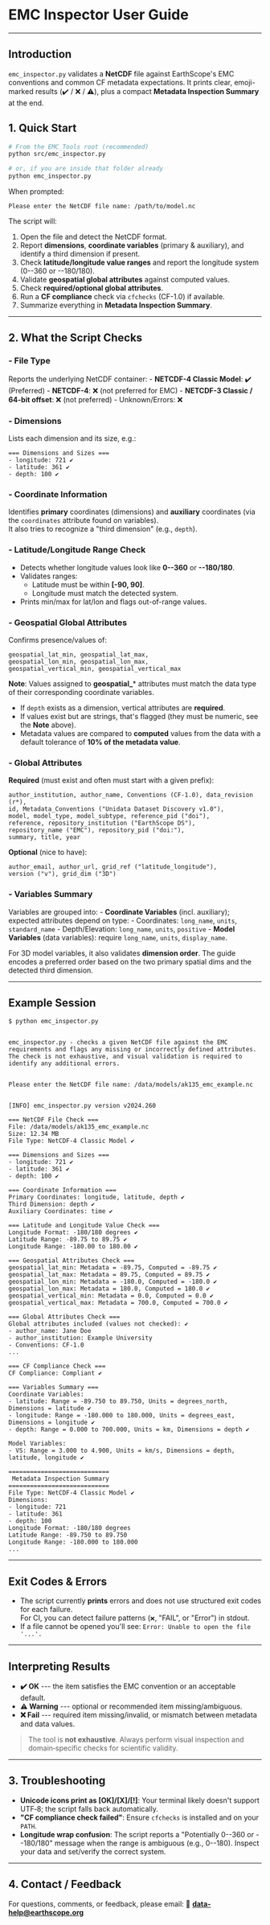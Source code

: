 # EMC Inspector User Guide

------------------------------------------------------------------------

## Introduction

`emc_inspector.py` validates a **NetCDF** file against EarthScope's EMC
conventions and common CF metadata expectations. It prints clear,
emoji-marked results (✔️ / ❌ / ⚠️), plus a compact **Metadata
Inspection Summary** at the end.

## 1. Quick Start

``` bash
# From the EMC_Tools root (recommended)
python src/emc_inspector.py

# or, if you are inside that folder already
python emc_inspector.py
```

When prompted:

    Please enter the NetCDF file name: /path/to/model.nc

The script will:

1.  Open the file and detect the NetCDF format.
2.  Report **dimensions**, **coordinate variables** (primary &
    auxiliary), and identify a third dimension if present.
3.  Check **latitude/longitude value ranges** and report the longitude
    system (0--360 or --180/180).
4.  Validate **geospatial global attributes** against computed values.
5.  Check **required/optional global attributes**.
6.  Run a **CF compliance** check via `cfchecks` (CF-1.0) if available.
7.  Summarize everything in **Metadata Inspection Summary**.

------------------------------------------------------------------------

## 2. What the Script Checks

### - File Type

Reports the underlying NetCDF container: - **NETCDF-4 Classic Model**:
✔️ (Preferred) - **NETCDF-4**: ❌ (not preferred for EMC) - **NETCDF-3
Classic / 64-bit offset**: ❌ (not preferred) - Unknown/Errors: ❌

### - Dimensions

Lists each dimension and its size, e.g.:

    === Dimensions and Sizes ===
    - longitude: 721 ✔️
    - latitude: 361 ✔️
    - depth: 100 ✔️

### - Coordinate Information

Identifies **primary** coordinates (dimensions) and **auxiliary**
coordinates (via the `coordinates` attribute found on variables).\
It also tries to recognize a "third dimension" (e.g., `depth`).

### - Latitude/Longitude Range Check

-   Detects whether longitude values look like **0--360** or
    **--180/180**.
-   Validates ranges:
    -   Latitude must be within **\[-90, 90\]**.
    -   Longitude must match the detected system.
-   Prints min/max for lat/lon and flags out-of-range values.

### - Geospatial Global Attributes

Confirms presence/values of:

    geospatial_lat_min, geospatial_lat_max,
    geospatial_lon_min, geospatial_lon_max,
    geospatial_vertical_min, geospatial_vertical_max

**Note**: Values assigned to **geospatial\_**\* attributes must match
the data type of their corresponding coordinate variables.

-   If `depth` exists as a dimension, vertical attributes are
    **required**.
-   If values exist but are strings, that's flagged (they must be
    numeric, see the **Note** above).
-   Metadata values are compared to **computed** values from the data
    with a default tolerance of **10% of the metadata value**.

### - Global Attributes

**Required** (must exist and often must start with a given prefix):

    author_institution, author_name, Conventions (CF-1.0), data_revision (r*),
    id, Metadata_Conventions ("Unidata Dataset Discovery v1.0"),
    model, model_type, model_subtype, reference_pid ("doi"),
    reference, repository_institution ("EarthScope DS"),
    repository_name ("EMC"), repository_pid ("doi:"),
    summary, title, year

**Optional** (nice to have):

    author_email, author_url, grid_ref ("latitude_longitude"),
    version ("v"), grid_dim ("3D")

### - Variables Summary

Variables are grouped into: - **Coordinate Variables**
(incl. auxiliary); expected attributes depend on type: - Coordinates:
`long_name`, `units`, `standard_name` - Depth/Elevation: `long_name`,
`units`, `positive` - **Model Variables** (data variables): require
`long_name`, `units`, `display_name`.

For 3D model variables, it also validates **dimension order**. The guide
encodes a preferred order based on the two primary spatial dims and the
detected third dimension.

------------------------------------------------------------------------

## Example Session

    $ python emc_inspector.py


    emc_inspector.py - checks a given NetCDF file against the EMC requirements and flags any missing or incorrectly defined attributes. 
    The check is not exhaustive, and visual validation is required to identify any additional errors.


    Please enter the NetCDF file name: /data/models/ak135_emc_example.nc


    [INFO] emc_inspector.py version v2024.260

    === NetCDF File Check ===
    File: /data/models/ak135_emc_example.nc
    Size: 12.34 MB
    File Type: NetCDF-4 Classic Model ✔️

    === Dimensions and Sizes ===
    - longitude: 721 ✔️
    - latitude: 361 ✔️
    - depth: 100 ✔️

    === Coordinate Information ===
    Primary Coordinates: longitude, latitude, depth ✔️
    Third Dimension: depth ✔️
    Auxiliary Coordinates: time ✔️

    === Latitude and Longitude Value Check ===
    Longitude Format: -180/180 degrees ✔️
    Latitude Range: -89.75 to 89.75 ✔️
    Longitude Range: -180.00 to 180.00 ✔️

    === Geospatial Attributes Check ===
    geospatial_lat_min: Metadata = -89.75, Computed = -89.75 ✔️
    geospatial_lat_max: Metadata = 89.75, Computed = 89.75 ✔️
    geospatial_lon_min: Metadata = -180.0, Computed = -180.0 ✔️
    geospatial_lon_max: Metadata = 180.0, Computed = 180.0 ✔️
    geospatial_vertical_min: Metadata = 0.0, Computed = 0.0 ✔️
    geospatial_vertical_max: Metadata = 700.0, Computed = 700.0 ✔️

    === Global Attributes Check ===
    Global attributes included (values not checked): ✔️
    - author_name: Jane Doe
    - author_institution: Example University
    - Conventions: CF-1.0
    ...

    === CF Compliance Check ===
    CF Compliance: Compliant ✔️

    === Variables Summary ===
    Coordinate Variables:
    - latitude: Range = -89.750 to 89.750, Units = degrees_north, Dimensions = latitude ✔️
    - longitude: Range = -180.000 to 180.000, Units = degrees_east, Dimensions = longitude ✔️
    - depth: Range = 0.000 to 700.000, Units = km, Dimensions = depth ✔️

    Model Variables:
    - VS: Range = 3.000 to 4.900, Units = km/s, Dimensions = depth, latitude, longitude ✔️

    ============================
     Metadata Inspection Summary
    ============================
    File Type: NetCDF-4 Classic Model ✔️
    Dimensions:
    - longitude: 721
    - latitude: 361
    - depth: 100
    Longitude Format: -180/180 degrees
    Latitude Range: -89.750 to 89.750
    Longitude Range: -180.000 to 180.000
    ...

------------------------------------------------------------------------

## Exit Codes & Errors

-   The script currently **prints** errors and does not use structured
    exit codes for each failure.\
    For CI, you can detect failure patterns (`❌`, "FAIL", or "Error")
    in stdout.
-   If a file cannot be opened you'll see:
    `Error: Unable to open the file '...'.`

------------------------------------------------------------------------

## Interpreting Results

-   **✔️ OK** --- the item satisfies the EMC convention or an acceptable
    default.
-   **⚠️ Warning** --- optional or recommended item missing/ambiguous.
-   **❌ Fail** --- required item missing/invalid, or mismatch between
    metadata and data values.

> The tool is **not exhaustive**. Always perform visual inspection and
> domain‑specific checks for scientific validity.

------------------------------------------------------------------------

## 3. Troubleshooting

-   **Unicode icons print as \[OK\]/\[X\]/\[!\]**: Your terminal likely
    doesn't support UTF‑8; the script falls back automatically.
-   **"CF compliance check failed"**: Ensure `cfchecks` is installed and
    on your `PATH`.
-   **Longitude wrap confusion**: The script reports a "Potentially
    0--360 or --180/180" message when the range is ambiguous (e.g.,
    0--180). Inspect your data and set/verify the correct system.

------------------------------------------------------------------------

## 4. Contact / Feedback

For questions, comments, or feedback, please email: 📧 **data-help@earthscope.org**
